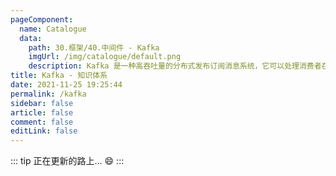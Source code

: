 ```yaml
---
pageComponent: 
  name: Catalogue
  data: 
    path: 30.框架/40.中间件 - Kafka
    imgUrl: /img/catalogue/default.png
    description: Kafka 是一种高吞吐量的分布式发布订阅消息系统，它可以处理消费者在网站中的所有动作流数据。
title: Kafka - 知识体系
date: 2021-11-25 19:25:44
permalink: /kafka
sidebar: false
article: false
comment: false
editLink: false
---
```


::: tip
正在更新的路上... :smile:
:::